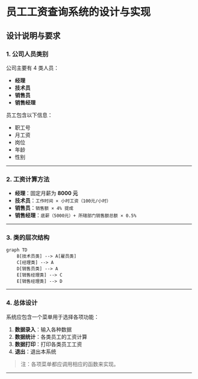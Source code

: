# 员工工资查询系统的设计与实现

## 设计说明与要求

### 1. 公司人员类别

公司主要有 4 类人员：

- **经理**
- **技术员**
- **销售员**
- **销售经理**

员工包含以下信息：

- 职工号
- 月工资
- 岗位
- 年龄
- 性别

---

### 2. 工资计算方法

- **经理**：固定月薪为 **8000 元**
- **技术员**：`工作时间 × 小时工资（100元/小时）`
- **销售员**：`销售额 × 4% 提成`
- **销售经理**：`底薪（5000元）+ 所辖部门销售额总额 × 0.5%`

---

### 3. 类的层次结构

```mermaid
graph TD
    B[技术员类] --> A[雇员类]
    C[经理类] --> A
    D[销售员类] --> A
    E[销售经理类] --> C
    E[销售经理类] --> D
```

---

### 4. 总体设计

系统应包含一个菜单用于选择各项功能：

1. **数据录入**：输入各种数据
2. **数据统计**：各类员工的工资计算
3. **数据打印**：打印各类员工工资
4. **退出**：退出本系统

> 注：各项菜单都应调用相应的函数来实现。

---
